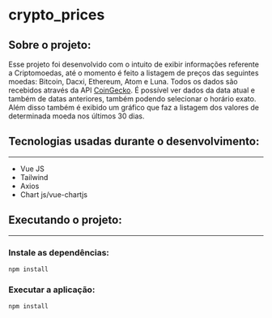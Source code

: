 # crypto_prices

## Sobre o projeto:
Esse projeto foi desenvolvido com o intuito de exibir informações referente a Criptomoedas, até o momento é feito a listagem de preços das seguintes moedas: 
Bitcoin, Dacxi, Ethereum, Atom e Luna. Todos os dados são recebidos através da API [CoinGecko](https://www.coingecko.com/pt/api/documentation). 
É possível ver dados da data atual e também de datas anteriores, também podendo selecionar o horário exato. Além disso também é exibido um gráfico
que faz a listagem dos valores de determinada moeda nos últimos 30 dias. 

## Tecnologias usadas durante o desenvolvimento:
<hr />
<ul>
  <li>Vue JS</li>
  <li>Tailwind</li>
  <li>Axios</li>
  <li>Chart js/vue-chartjs</li>
</ul>

## Executando o projeto:
<hr />

### Instale as dependências: 
```
npm install
```

### Executar a aplicação: 
```
npm install
```
